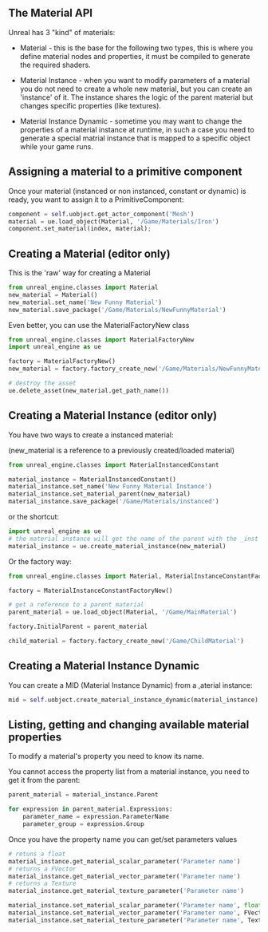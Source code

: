 The Material API
----------------

Unreal has 3 "kind" of materials:

* Material - this is the base for the following two types, this is where you define material nodes and properties, it must be compiled to generate the required shaders.

* Material Instance - when you want to modify parameters of a material you do not need to create a whole new material, but you can create an 'instance' of it. The instance shares the logic of the parent material but changes specific properties (like textures).

* Material Instance Dynamic - sometime you may want to change the properties of a material instance at runtime, in such a case you need to generate a special matrial instance that is mapped to a specific object while your game runs.

Assigning a material to a primitive component
---------------------------------------------

Once your material (instanced or non instanced, constant or dynamic) is ready, you want to assign it to a PrimitiveComponent:


```python
component = self.uobject.get_actor_component('Mesh')
material = ue.load_object(Material, '/Game/Materials/Iron')
component.set_material(index, material);
```

Creating a Material (editor only)
---------------------------------

This is the 'raw' way for creating a Material

```python
from unreal_engine.classes import Material
new_material = Material()
new_material.set_name('New Funny Material')
new_material.save_package('/Game/Materials/NewFunnyMaterial')
```

Even better, you can use the MaterialFactoryNew class

```python
from unreal_engine.classes import MaterialFactoryNew
import unreal_engine as ue

factory = MaterialFactoryNew()
new_material = factory.factory_create_new('/Game/Materials/NewFunnyMaterial')

# destroy the asset
ue.delete_asset(new_material.get_path_name())
```

Creating a Material Instance (editor only)
------------------------------------------

You have two ways to create a instanced material:

(new_material is a reference to a previously created/loaded material)

```python
from unreal_engine.classes import MaterialInstancedConstant

material_instance = MaterialInstancedConstant()
material_instance.set_name('New Funny Material Instance')
material_instance.set_material_parent(new_material)
material_instance.save_package('/Game/Materials/instanced')
```

or the shortcut:

```python
import unreal_engine as ue
# the material instance will get the name of the parent with the _inst suffix
material_instance = ue.create_material_instance(new_material)
```

Or the factory way:

```python
from unreal_engine.classes import Material, MaterialInstanceConstantFactoryNew

factory = MaterialInstanceConstantFactoryNew()

# get a reference to a parent material
parent_material = ue.load_object(Material, '/Game/MainMaterial')

factory.InitialParent = parent_material

child_material = factory.factory_create_new('/Game/ChildMaterial')
```

Creating a Material Instance Dynamic
------------------------------------

You can create a MID (Material Instance Dynamic) from a ,aterial instance:

```python
mid = self.uobject.create_material_instance_dynamic(material_instance)
```


Listing, getting and changing available material properties
-----------------------------------------------------------

To modify a material's property you need to know its name.

You cannot access the property list from a material instance, you need to get it from the parent:

```python
parent_material = material_instance.Parent

for expression in parent_material.Expressions:
    parameter_name = expression.ParameterName
    parameter_group = expression.Group
```


Once you have the property name you can get/set parameters values

```py
# retuns a float
material_instance.get_material_scalar_parameter('Parameter name')
# returns a FVector
material_instance.get_material_vector_parameter('Parameter name')
# returns a Texture
material_instance.get_material_texture_parameter('Parameter name')

material_instance.set_material_scalar_parameter('Parameter name', float)
material_instance.set_material_vector_parameter('Parameter name', FVector)
material_instance.set_material_texture_parameter('Parameter name', Texture)
```
